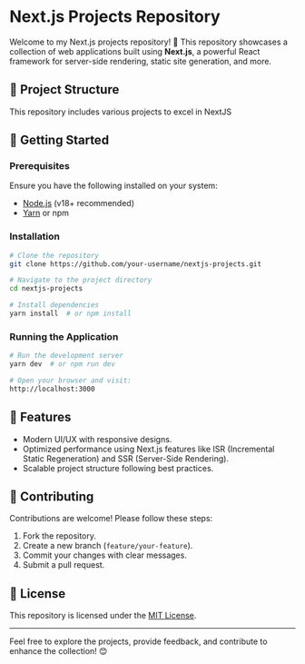 # Next.js Projects Repository

Welcome to my Next.js projects repository! 🚀 This repository showcases a collection of web applications built using **Next.js**, a powerful React framework for server-side rendering, static site generation, and more. 

## 📂 Project Structure

This repository includes various projects to excel in NextJS

## 🚀 Getting Started

### Prerequisites
Ensure you have the following installed on your system:
- [Node.js](https://nodejs.org/) (v18+ recommended)
- [Yarn](https://yarnpkg.com/) or npm

### Installation
```bash
# Clone the repository
git clone https://github.com/your-username/nextjs-projects.git

# Navigate to the project directory
cd nextjs-projects

# Install dependencies
yarn install  # or npm install
```

### Running the Application
```bash
# Run the development server
yarn dev  # or npm run dev

# Open your browser and visit:
http://localhost:3000
```

## 🌟 Features
- Modern UI/UX with responsive designs.
- Optimized performance using Next.js features like ISR (Incremental Static Regeneration) and SSR (Server-Side Rendering).
- Scalable project structure following best practices.

## 🤝 Contributing
Contributions are welcome! Please follow these steps:
1. Fork the repository.
2. Create a new branch (`feature/your-feature`).
3. Commit your changes with clear messages.
4. Submit a pull request.

## 📜 License
This repository is licensed under the [MIT License](LICENSE).

---

Feel free to explore the projects, provide feedback, and contribute to enhance the collection! 😊
